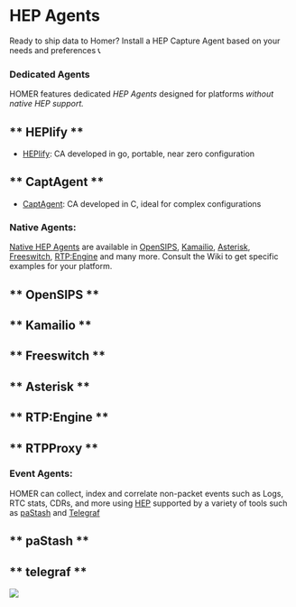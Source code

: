 # __HEP__ Agents
Ready to ship data to Homer? Install a HEP Capture Agent based on your needs and preferences 📞 

### **Dedicated Agents**

HOMER features dedicated _HEP Agents_ designed for platforms _without native HEP support._
<!-- tabs:start -->

## ** HEPlify **
* [HEPlify](https://github.com/sipcapture/heplify):
  CA developed in go, portable, near zero configuration
  
## ** CaptAgent **
* [CaptAgent](https://github.com/sipcapture/captagent): 
  CA developed in C, ideal for complex configurations
  
<!-- tabs:end -->
 
 
### **Native Agents**:
  [Native HEP Agents](https://github.com/sipcapture/homer/wiki) are available in [OpenSIPS](https://github.com/sipcapture/homer/wiki/Examples%3A-OpenSIPS), [Kamailio](https://github.com/sipcapture/homer/wiki/Examples%3A-Kamailio), [Asterisk](https://github.com/sipcapture/homer/wiki/Examples%3A-Asterisk), [Freeswitch](https://github.com/sipcapture/homer/wiki/Examples%3A-FreeSwitch), [RTP:Engine](https://github.com/sipcapture/homer/wiki/Examples%3A-RTPEngine) and many more. Consult the Wiki to get specific examples for your platform.

<!-- tabs:start -->

## ** OpenSIPS **

## ** Kamailio **

## ** Freeswitch **

## ** Asterisk **

## ** RTP:Engine **

## ** RTPProxy **

<!-- tabs:end -->

### **Event Agents**:
HOMER can collect, index and correlate non-packet events such as Logs, RTC stats, CDRs, and more using [HEP](https://github.com/sipcapture/hep) supported by a variety of tools such as [paStash](https://github.com/sipcapture/pastash/wiki) and [Telegraf](https://github.com/influxdata/telegraf/pull/6167)

<!-- tabs:start -->

## ** paStash **

## ** telegraf **

<!-- tabs:end -->

<img src="https://camo.githubusercontent.com/0c29c4b70ff4b2958555ae30d3885eb4c34e5878/687474703a2f2f692e696d6775722e636f6d2f39414e303861752e676966"/>
